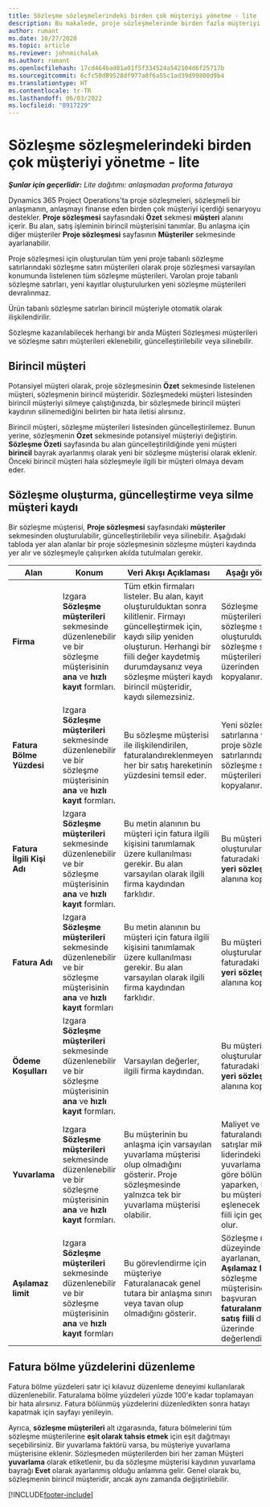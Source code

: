```yaml
---
title: Sözleşme sözleşmelerindeki birden çok müşteriyi yönetme - lite
description: Bu makalede, proje sözleşmelerinde birden fazla müşteriyi yönetme hakkında bilgiler sağlanmaktadır.
author: rumant
ms.date: 10/27/2020
ms.topic: article
ms.reviewer: johnmichalak
ms.author: rumant
ms.openlocfilehash: 17cd464bad81a01f5f334524a542104d6f25717b
ms.sourcegitcommit: 6cfc50d89528df977a8f6a55c1ad39d99800d9b4
ms.translationtype: HT
ms.contentlocale: tr-TR
ms.lasthandoff: 06/03/2022
ms.locfileid: "8917229"
---
```

# <a name="manage-multiple-customers-on-project-contracts---lite"></a>Sözleşme sözleşmelerindeki birden çok müşteriyi yönetme - lite

_**Şunlar için geçerlidir:** Lite dağıtımı: anlaşmadan proforma faturaya_

Dynamics 365 Project Operations'ta proje sözleşmeleri, sözleşmeli bir anlaşmanın, anlaşmayı finanse eden birden çok müşteriyi içerdiği senaryoyu destekler. **Proje sözleşmesi** sayfasındaki **Özet** sekmesi **müşteri** alanını içerir. Bu alan, satış işleminin birincil müşterisini tanımlar. Bu anlaşma için diğer müşteriler **Proje sözleşmesi** sayfasının **Müşteriler** sekmesinde ayarlanabilir.

Proje sözleşmesi için oluşturulan tüm yeni proje tabanlı sözleşme satırlarındaki sözleşme satırı müşterileri olarak proje sözleşmesi varsayılan konumunda listelenen tüm sözleşme müşterileri. Varolan proje tabanlı sözleşme satırları, yeni kayıtlar oluşturulurken yeni sözleşme müşterileri devralınmaz.

Ürün tabanlı sözleşme satırları birincil müşteriyle otomatik olarak ilişkilendirilir.

Sözleşme kazanılabilecek herhangi bir anda Müşteri Sözleşmesi müşterileri ve sözleşme satırı müşterileri eklenebilir, güncelleştirilebilir veya silinebilir.

## <a name="primary-customer"></a>Birincil müşteri

Potansiyel müşteri olarak, proje sözleşmesinin **Özet** sekmesinde listelenen müşteri, sözleşmenin birincil müşteridir. Sözleşmedeki müşteri listesinden birincil müşteriyi silmeye çalıştığınızda, bir sözleşmede birincil müşteri kaydının silinemediğini belirten bir hata iletisi alırsınız.

Birincil müşteri, sözleşme müşterileri listesinden güncelleştirilemez. Bunun yerine, sözleşmenin **Özet** sekmesinde potansiyel müşteriyi değiştirin. **Sözleşme Özeti** sayfasında bu alan güncelleştirildiğinde yeni müşteri **birincil** bayrak ayarlanmış olarak yeni bir sözleşme müşterisi olarak eklenir. Önceki birincil müşteri hala sözleşmeyle ilgili bir müşteri olmaya devam eder.

## <a name="create-update-or-delete-a-contract-customer-record"></a>Sözleşme oluşturma, güncelleştirme veya silme müşteri kaydı

Bir sözleşme müşterisi, **Proje sözleşmesi** sayfasındaki **müşteriler** sekmesinden oluşturulabilir, güncelleştirilebilir veya silinebilir. Aşağıdaki tabloda yer alan alanlar bir proje sözleşmesinin sözleşme müşteri kaydında yer alır ve sözleşmeyle çalışırken akılda tutulmaları gerekir.

| Alan | Konum | Veri Akışı Açıklaması | Aşağı yönlü etki |
| --- | --- | --- | --- |
| **Firma** | Izgara **Sözleşme müşterileri** sekmesinde düzenlenebilir ve bir sözleşme müşterisinin **ana** ve **hızlı kayıt** formları. | Tüm etkin firmaları listeler. Bu alan, kayıt oluşturulduktan sonra kilitlenir. Firmayı güncelleştirmek için, kaydı silip yeniden oluşturun. Herhangi bir fiili değer kaydetmiş durumdaysanız veya sözleşme müşteri kaydı birincil müşteridir, kaydı silemezsiniz. | Sözleşme müşterileri, bir sözleşme satırı oluşturulduğunda, sözleşme satırı müşterileri olarak üzerinden kopyalanır. |
| **Fatura Bölme Yüzdesi** | Izgara **Sözleşme müşterileri** sekmesinde düzenlenebilir ve bir sözleşme müşterisinin **ana** ve **hızlı kayıt** formları. | Bu sözleşme müşterisi ile ilişkilendirilen, faturalandıreklenmeyen her bir satış hareketinin yüzdesini temsil eder. | Yeni sözleşme satırlarına ve yeni proje sözleşmesi satırlarındaki proje sözleşme satırı müşterilerine kopyalanır. |
| **Fatura İlgili Kişi Adı** | Izgara **Sözleşme müşterileri** sekmesinde düzenlenebilir ve bir sözleşme müşterisinin **ana** ve **hızlı kayıt** formları. | Bu metin alanının bu müşteri için fatura ilgili kişisini tanımlamak üzere kullanılması gerekir. Bu alan varsayılan olarak ilgili firma kaydından farklıdır. | Bu müşteri için oluşturulan faturadaki **fatura yeri sözleşme adı** alanına kopyalanır. |
| **Fatura Adı** | Izgara **Sözleşme müşterileri** sekmesinde düzenlenebilir ve bir sözleşme müşterisinin **ana** ve **hızlı kayıt** formları | Bu metin alanının bu müşteri için fatura ilgili kişisini tanımlamak üzere kullanılması gerekir. Bu alan varsayılan olarak ilgili firma kaydından farklıdır. | Bu müşteri için oluşturulan faturadaki **fatura yeri sözleşme adı** alanına kopyalanır. |
| **Ödeme Koşulları** | Izgara **Sözleşme müşterileri** sekmesinde düzenlenebilir ve bir sözleşme müşterisinin **ana** ve **hızlı kayıt** formları. | Varsayılan değerler, ilgili firma kaydından. | Bu müşteri için oluşturulan faturadaki **fatura yeri sözleşme adı** alanına kopyalanır. |
| **Yuvarlama** | Izgara **Sözleşme müşterileri** sekmesinde düzenlenebilir ve bir sözleşme müşterisinin **ana** ve **hızlı kayıt** formları. | Bu müşterinin bu anlaşma için varsayılan yuvarlama müşterisi olup olmadığını gösterir. Proje sözleşmesinde yalnızca tek bir yuvarlama müşterisi olabilir. | Maliyet ve faturalandırılmamış satışlar miktar liderindeki bir yuvarlama farkına göre bölünme yaparken, bu fark bu müşteriyle eşlenecek gerçek fiili için geçerli olur. |
| **Aşılamaz limit** | Izgara **Sözleşme müşterileri** sekmesinde düzenlenebilir ve bir sözleşme müşterisinin **ana** ve **hızlı kayıt** formları | Bu görevlendirme için müşteriye Faturalanacak genel tutara bir anlaşma sınırı veya tavan olup olmadığını gösterir. | Sözleşme müşteri düzeyinde ayarlanan, kesilen **Aşılamaz limit,** Bu sözleşme müşterisine başvuran **faturalanmayan satış fiili** değerleri üzerinde değerlendirilir. |

## <a name="edit-billing-split-percentages"></a>Fatura bölme yüzdelerini düzenleme

Fatura bölme yüzdeleri satır içi kılavuz düzenleme deneyimi kullanılarak düzenlenebilir. Faturalama bölme yüzdeleri yüzde 100'e kadar toplamayan bir hata alırsınız. Fatura bölünmüş yüzdelerini düzenledikten sonra hatayı kapatmak için sayfayı yenileyin.

Ayrıca, **sözleşme müşterileri** alt ızgarasında, fatura bölmelerini tüm sözleşme müşterilerine **eşit olarak tahsis etmek** için eşit dağıtmayı seçebilirsiniz. Bir yuvarlama faktörü varsa, bu müşteriye yuvarlama müşterisine eklenir. Sözleşmeden müşterilerden biri her zaman Müşteri **yuvarlama** olarak etiketlenir, bu da sözleşme müşterisi kaydının yuvarlama bayrağı **Evet** olarak ayarlanmış olduğu anlamına gelir. Genel olarak bu, sözleşmenin birincil müşteridir, ancak aynı zamanda değiştirilebilir.


[!INCLUDE[footer-include](../../includes/footer-banner.md)]